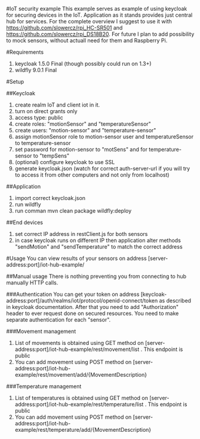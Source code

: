 #IoT security example
This example serves as example of using keycloak for securing devices in the IoT. Application as it stands provides just central hub for services. For the complete overview I suggest to use it with https://github.com/slowercz/rpi_HC-SR501 and https://github.com/slowercz/rpi_DS18B20. For future I plan to add possibility to mock sensors, without actuall need for them and Raspberry Pi.

#Requirements
1. keycloak 1.5.0 Final (though possibly could run on 1.3+)
2. wildfly 9.0.1 Final

#Setup

##Keycloak
1. create realm IoT and client iot in it.
2. turn on direct grants only
3. access type: public
4. create roles: "motionSensor" and "temperatureSensor"
5. create users: "motion-sensor" and "temperature-sensor"
6. assign motionSensor role to motion-sensor user and temperatureSensor to temperature-sensor
7. set password for motion-sensor to "motSens" and for temperature-sensor to "tempSens"
8. (optional) configure keycloak to use SSL
9. generate  keycloak.json (watch for correct auth-server-url if you will try to access it from other computers and not only from localhost)
 
##Application
1. import correct keycloak.json
2. run wildfly
3. run comman mvn clean package wildfly:deploy

##End devices
1. set correct IP address in restClient.js for both sensors
2. in case keycloak runs on different IP then application alter methods "sendMotion" and "sendTemperature" to match the correct address

#Usage
You can view results of your sensors on address [server-address:port]/iot-hub-example/

##Manual usage
There is nothing preventing you from connecting to hub manually HTTP calls.

###Authentication
You can get your token on address [keycloak-address:port]/auth/realms/iot/protocol/openid-connect/token as described in keycloak documentation. After that you need to add "Authorization" header to ever request done on secured resources. You need to make separate authentication for each "sensor".

###Movement management
1. List of movements is obtained using GET method on [server-address:port]/iot-hub-example/rest/movement/list . This endpoint is public
2. You can add movement using POST method on [server-address:port]/iot-hub-example/rest/movement/add/{MovementDescription}
 
###Temperature management
1. List of temperatures is obtained using GET method on [server-address:port]/iot-hub-example/rest/temperature/list . This endpoint is public
2. You can add movement using POST method on [server-address:port]/iot-hub-example/rest/temperature/add/{MovementDescription}
